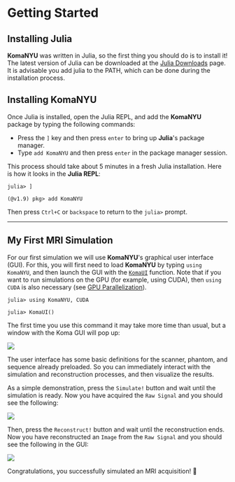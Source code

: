 # Getting Started

## Installing Julia

**KomaNYU** was written in Julia, so the first thing you should do is to install it! The latest version of Julia can be downloaded at the [Julia Downloads](https://julialang.org/downloads/) page. It is advisable you add julia to the PATH, which can be done during the installation process.

## Installing KomaNYU

Once Julia is installed, open the Julia REPL, and add the **KomaNYU** package by typing the following commands:

* Press the `]` key and then press `enter` to bring up **Julia**'s package manager.
* Type `add KomaNYU` and then press `enter` in the package manager session.

This process should take about 5 minutes in a fresh Julia installation. Here is how it looks in the **Julia REPL**:

```julia-repl
julia> ]

(@v1.9) pkg> add KomaNYU
```
Then press `Ctrl+C` or `backspace` to return to the `julia>` prompt.


---
## My First MRI Simulation

For our first simulation we will use **KomaNYU**'s graphical user interface (GUI). For this, you will first need to load **KomaNYU** by typing `using KomaNYU`, and then launch the GUI with the [`KomaUI`](@ref) function. Note that if you want to run simulations on the GPU (for example, using CUDA), then `using CUDA` is also necessary (see [GPU Parallelization](../explanation/4-gpu-explanation.md)).  

```julia-repl
julia> using KomaNYU, CUDA

julia> KomaUI()
```
The first time you use this command it may take more time than usual, but a window with the Koma GUI will pop up:

![](../assets/ui-mainpage.png)

The user interface has some basic definitions for the scanner, phantom, and sequence already preloaded. So you can immediately interact with the simulation and reconstruction processes, and then visualize the results.

As a simple demonstration, press the `Simulate!` button and wait until the simulation is ready. Now you have acquired the `Raw Signal` and you should see the following:

![](../assets/ui-view-raw-data.png)

Then, press the `Reconstruct!` button and wait until the reconstruction ends. Now you have reconstructed an `Image` from the `Raw Signal` and you should see the following in the GUI:

![](../assets/ui-view-abs-image.png)

Congratulations, you successfully simulated an MRI acquisition! 🎊
